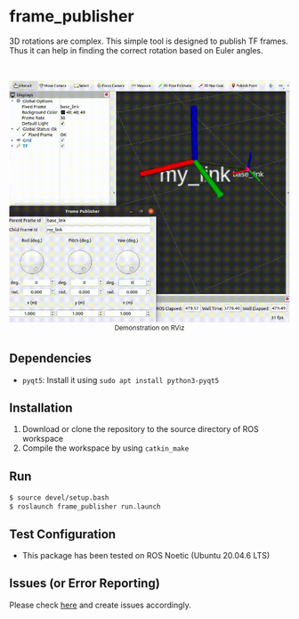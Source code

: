 # frame_publisher

3D rotations are complex. This simple tool is designed to publish TF frames. Thus it can help in finding the correct rotation based on Euler angles.


</br>


<p align="center">
    <img src="files/frame_publisher_demo.gif" alt="gif showing demo of frame_publisher" />
    </br>
    <sup>Demonstration on RViz</sup>
</p>


## Dependencies
* `pyqt5`: Install it using `sudo apt install python3-pyqt5`


## Installation
1. Download or clone the repository to the source directory of ROS workspace
1. Compile the workspace by using `catkin_make`


## Run
```console
$ source devel/setup.bash
$ roslaunch frame_publisher run.launch
```


## Test Configuration
* This package has been tested on ROS Noetic (Ubuntu 20.04.6 LTS)


## Issues (or Error Reporting) 
Please check [here](https://github.com/ravijo/frame_publisher/issues) and create issues accordingly.
